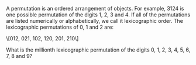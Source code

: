 A permutation is an ordered arrangement of objects. 
For example, 3124 is one possible permutation of the 
digits 1, 2, 3 and 4. If all of the permutations are 
listed numerically or alphabetically, we call it 
lexicographic order. The lexicographic permutations 
of 0, 1 and 2 are:

\\[012, 021, 102, 120, 201, 210\\]

What is the millionth lexicographic permutation of the 
digits 0, 1, 2, 3, 4, 5, 6, 7, 8 and 9?
